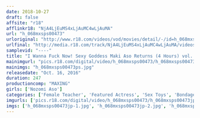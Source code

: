 ```yaml
---
date: 2018-10-27
draft: false
affsite: "r18"
afflinkr18: "NjA4LjEuMS4xLjAuMC4wLjAuMA"
url: "h_068mxsps00473"
urloriginal: "http://www.r18.com/videos/vod/movies/detail/-/id=h_068mxsps00473"
urlfinal: "http://media.r18.com/track/NjA4LjEuMS4xLjAuMC4wLjAuMA/videos/vod/movies/detail/-/id=h_068mxsps00473"
samplevid: "----"
title: "I Wanna Fuck Now! Sexy Goddess Maki Aso Returns (4 Hours) vol. 04"
mainimgurl: "pics.r18.com/digital/video/h_068mxsps00473/h_068mxsps00473ps.jpg"
mainimgs: "h_068mxsps00473ps.jpg"
releasedate: "Oct. 16, 2016"
duration: 247
productioncomp: "MAXING"
girls: ['Nozomi Aso']
categories: ['Female Teacher', 'Featured Actress', 'Sex Toys', 'Bondage', 'Over 4 Hours', 'Hi-Def', 'Actress Best Compilation']
imgurls: ['pics.r18.com/digital/video/h_068mxsps00473/h_068mxsps00473jp-1.jpg', 'pics.r18.com/digital/video/h_068mxsps00473/h_068mxsps00473jp-2.jpg', 'pics.r18.com/digital/video/h_068mxsps00473/h_068mxsps00473jp-3.jpg', 'pics.r18.com/digital/video/h_068mxsps00473/h_068mxsps00473jp-4.jpg', 'pics.r18.com/digital/video/h_068mxsps00473/h_068mxsps00473jp-5.jpg', 'pics.r18.com/digital/video/h_068mxsps00473/h_068mxsps00473jp-6.jpg', 'pics.r18.com/digital/video/h_068mxsps00473/h_068mxsps00473jp-7.jpg', 'pics.r18.com/digital/video/h_068mxsps00473/h_068mxsps00473jp-8.jpg', 'pics.r18.com/digital/video/h_068mxsps00473/h_068mxsps00473jp-9.jpg', 'pics.r18.com/digital/video/h_068mxsps00473/h_068mxsps00473jp-10.jpg', 'pics.r18.com/digital/video/h_068mxsps00473/h_068mxsps00473jp-11.jpg', 'pics.r18.com/digital/video/h_068mxsps00473/h_068mxsps00473jp-12.jpg', 'pics.r18.com/digital/video/h_068mxsps00473/h_068mxsps00473jp-13.jpg', 'pics.r18.com/digital/video/h_068mxsps00473/h_068mxsps00473jp-14.jpg', 'pics.r18.com/digital/video/h_068mxsps00473/h_068mxsps00473jp-15.jpg', 'pics.r18.com/digital/video/h_068mxsps00473/h_068mxsps00473jp-16.jpg', 'pics.r18.com/digital/video/h_068mxsps00473/h_068mxsps00473jp-17.jpg', 'pics.r18.com/digital/video/h_068mxsps00473/h_068mxsps00473jp-18.jpg', 'pics.r18.com/digital/video/h_068mxsps00473/h_068mxsps00473jp-19.jpg', 'pics.r18.com/digital/video/h_068mxsps00473/h_068mxsps00473jp-20.jpg']
imgs: ['h_068mxsps00473jp-1.jpg', 'h_068mxsps00473jp-2.jpg', 'h_068mxsps00473jp-3.jpg', 'h_068mxsps00473jp-4.jpg', 'h_068mxsps00473jp-5.jpg', 'h_068mxsps00473jp-6.jpg', 'h_068mxsps00473jp-7.jpg', 'h_068mxsps00473jp-8.jpg', 'h_068mxsps00473jp-9.jpg', 'h_068mxsps00473jp-10.jpg', 'h_068mxsps00473jp-11.jpg', 'h_068mxsps00473jp-12.jpg', 'h_068mxsps00473jp-13.jpg', 'h_068mxsps00473jp-14.jpg', 'h_068mxsps00473jp-15.jpg', 'h_068mxsps00473jp-16.jpg', 'h_068mxsps00473jp-17.jpg', 'h_068mxsps00473jp-18.jpg', 'h_068mxsps00473jp-19.jpg', 'h_068mxsps00473jp-20.jpg']
---
```

